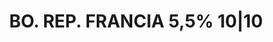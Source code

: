 ---
layout: asset
title: BO. REP. FRANCIA 5,5% 10|10                                 
isin: FR0000187023
---